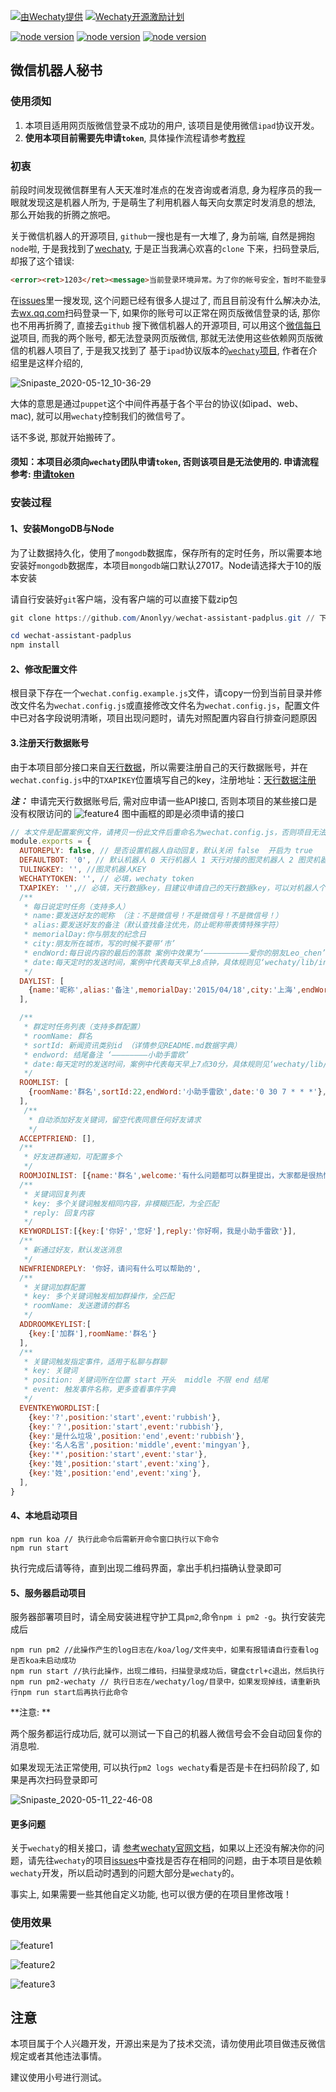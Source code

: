 

[![ 由Wechaty提供 ](https://img.shields.io/badge/Powered%20By-Wechaty-blue.svg)](https://github.com/chatie/wechaty)
[![Wechaty开源激励计划](https://img.shields.io/badge/Wechaty-开源激励计划-green.svg)](https://github.com/juzibot/Welcome/wiki/Everything-about-Wechaty)

[![node version](https://img.shields.io/badge/node-%3E%3D10-blue.svg)](http://nodejs.cn/download/)
[![node version](https://img.shields.io/badge/wechaty-%3E%3D0.38.4-blue.svg)](https://github.com/Chatie/wechaty)
[![node version](https://img.shields.io/badge/wechaty--puppet--padplus-%3E%3D0.6.2-green)](https://github.com/wechaty/wechaty-puppet-padplus)


## 微信机器人秘书 ##
### 使用须知
1. 本项目适用网页版微信登录不成功的用户, 该项目是使用微信`ipad`协议开发。
2. **使用本项目前需要先申请`token`**, 具体操作流程请参考[教程](https://github.com/juzibot/Welcome/wiki/Everything-about-Wechaty#1Token-%E7%9A%84%E5%8A%9F%E8%83%BD%E5%92%8C%E7%94%B3%E8%AF%B7)

### 初衷

前段时间发现微信群里有人天天准时准点的在发咨询或者消息, 身为程序员的我一眼就发现这是机器人所为, 于是萌生了利用机器人每天向女票定时发消息的想法, 那么开始我的折腾之旅吧。

关于微信机器人的开源项目, `github`一搜也是有一大堆了, 身为前端, 自然是拥抱`node`啦, 于是我找到了[wechaty](https://github.com/wechaty/wechaty), 于是正当我满心欢喜的`clone` 下来，扫码登录后,却报了这个错误:

```html
<error><ret>1203</ret><message>当前登录环境异常。为了你的帐号安全，暂时不能登录web微信。你可以通过手机客户端或者windows微信登录。</message></error>
```

在[issues](https://github.com/wechaty/wechaty/issues/603)里一搜发现, 这个问题已经有很多人提过了, 而且目前没有什么解决办法, 去[wx.qq.com](wx.qq.com)扫码登录一下, 如果你的账号可以正常在网页版微信登录的话, 那你也不用再折腾了, 直接去`github` 搜下微信机器人的开源项目, 可以用这个[微信每日说](https://github.com/gengchen528/wechatBot)项目, 而我的两个账号, 都无法登录网页版微信, 那就无法使用这些依赖网页版微信的机器人项目了, 于是我又找到了 基于`ipad`协议版本的[`wechaty`项目](https://github.com/wechaty/wechaty-puppet-padplus), 作者在介绍里是这样介绍的, 

![Snipaste_2020-05-12_10-36-29](http://image.xposean.top/20200512103720.png)

大体的意思是通过`puppet`这个中间件再基于各个平台的协议(如ipad、web、mac), 就可以用`wechaty`控制我们的微信号了。

话不多说, 那就开始搬砖了。

#### 须知：**本项目必须向`wechaty`团队申请`token`, 否则该项目是无法使用的.** 申请流程参考: [申请token]([https://github.com/juzibot/Welcome/wiki/Everything-about-Wechaty#1Token-%E7%9A%84%E5%8A%9F%E8%83%BD%E5%92%8C%E7%94%B3%E8%AF%B7](https://github.com/juzibot/Welcome/wiki/Everything-about-Wechaty#1Token-的功能和申请))

### 安装过程

#### 1、安装MongoDB与Node

为了让数据持久化，使用了`mongodb`数据库，保存所有的定时任务，所以需要本地安装好`mongodb`数据库，本项目`mongodb`端口默认27017。Node请选择大于10的版本安装

请自行安装好`git`客户端，没有客户端的可以直接下载zip包

```powershell
git clone https://github.com/Anonlyy/wechat-assistant-padplus.git // 下载zip包的忽略本步骤

cd wechat-assistant-padplus
npm install
```
#### 2、修改配置文件

根目录下存在一个`wechat.config.example.js`文件，请copy一份到当前目录并修改文件名为`wechat.config.js`或直接修改文件名为`wechat.config.js`，配置文件中已对各字段说明清晰，项目出现问题时，请先对照配置内容自行排查问题原因

#### 3.注册天行数据账号

由于本项目部分接口来自[天行数据](https://www.tianapi.com/signup.html?source=474284281)，所以需要注册自己的天行数据账号，并在`wechat.config.js`中的`TXAPIKEY`位置填写自己的key，注册地址：[天行数据注册](https://www.tianapi.com/signup.html?source=474284281)

***注：*** 申请完天行数据账号后, 需对应申请一些API接口, 否则本项目的某些接口是没有权限访问的
![feature4](http://image.xposean.top/20200512110139.png)
图中画框的即是必须申请的接口

```javascript
// 本文件是配置案例文件，请拷贝一份此文件后重命名为wechat.config.js，否则项目无法运行
module.exports = {
  AUTOREPLY: false, // 是否设置机器人自动回复，默认关闭 false  开启为 true
  DEFAULTBOT: '0', // 默认机器人 0 天行机器人 1 天行对接的图灵机器人 2 图灵机器人
  TULINGKEY: '', //图灵机器人KEY
  WECHATYTOKEN: '', // 必填，wechaty token
  TXAPIKEY: '',// 必填，天行数据key，目建议申请自己的天行数据key，可以对机器人个性化定制
  /**
   * 每日说定时任务（支持多人）
   * name:要发送好友的昵称 （注：不是微信号！不是微信号！不是微信号！）
   * alias:要发送好友的备注（默认查找备注优先，防止昵称带表情特殊字符）
   * memorialDay:你与朋友的纪念日
   * city:朋友所在城市，写的时候不要带‘市’
   * endWord:每日说内容的最后的落款 案例中效果为‘——————————爱你的朋友Leo_chen’
   * date:每天定时的发送时间，案例中代表每天早上8点钟，具体规则见‘wechaty/lib/index.js’ (多个好友不要设置相同时间！不要设置相同时间！不要设置相同时间！)
   */ 
  DAYLIST: [
    {name:'昵称',alias:'备注',memorialDay:'2015/04/18',city:'上海',endWord:'爱你的朋友Leo_chen',date:'0 0 8 * * *'},
  ],

  /**
   * 群定时任务列表（支持多群配置）
   * roomName: 群名
   * sortId: 新闻资讯类别id （详情参见README.md数据字典）
   * endword: 结尾备注 ‘————————小助手雷欧’
   * date:每天定时的发送时间，案例中代表每天早上7点30分，具体规则见‘wechaty/lib/index.js’(多个群不要设置相同时间！不要设置相同时间！不要设置相同时间！)
   */
  ROOMLIST: [
    {roomName:'群名',sortId:22,endWord:'小助手雷欧',date:'0 30 7 * * *'},
  ],
   /**
    * 自动添加好友关键词，留空代表同意任何好友请求 
    */
  ACCEPTFRIEND: [],
  /**
   * 好友进群通知，可配置多个
   */
  ROOMJOINLIST: [{name:'群名',welcome:'有什么问题都可以群里提出，大家都是很热情的'}],
  /**
   * 关键词回复列表
   * key: 多个关键词触发相同内容，非模糊匹配，为全匹配
   * reply: 回复内容
   */ 
  KEYWORDLIST:[{key:['你好','您好'],reply:'你好啊，我是小助手雷欧'}],
  /**
   * 新通过好友，默认发送消息
   */
  NEWFRIENDREPLY: '你好，请问有什么可以帮助的',
  /**
   * 关键词加群配置
   * key: 多个关键词触发相加群操作，全匹配
   * roomName: 发送邀请的群名
   */
  ADDROOMKEYLIST:[
    {key:['加群'],roomName:'群名'}
  ],
  /**
   * 关键词触发指定事件，适用于私聊与群聊
   * key: 关键词
   * position: 关键词所在位置 start 开头  middle 不限 end 结尾
   * event: 触发事件名称，更多查看事件字典
   */
  EVENTKEYWORDLIST:[
    {key:'?',position:'start',event:'rubbish'},
    {key:'？',position:'start',event:'rubbish'},
    {key:'是什么垃圾',position:'end',event:'rubbish'},
    {key:'名人名言',position:'middle',event:'mingyan'},
    {key:'*',position:'start',event:'star'},
    {key:'姓',position:'start',event:'xing'},
    {key:'姓',position:'end',event:'xing'},
  ],  
}
```

#### 4、本地启动项目

```
npm run koa // 执行此命令后需新开命令窗口执行以下命令
npm run start
```
执行完成后请等待，直到出现二维码界面，拿出手机扫描确认登录即可

#### 5、服务器启动项目

服务器部署项目时，请全局安装进程守护工具`pm2`,命令`npm i pm2 -g`。执行安装完成后

```
npm run pm2 //此操作产生的log日志在/koa/log/文件夹中，如果有报错请自行查看log是否koa未启动成功
npm run start //执行此操作，出现二维码，扫描登录成功后，键盘ctrl+c退出，然后执行
npm run pm2-wechaty // 执行日志在/wechaty/log/目录中，如果发现掉线，请重新执行npm run start后再执行此命令
```
**注意: **

两个服务都运行成功后, 就可以测试一下自己的机器人微信号会不会自动回复你的消息啦.

如果发现无法正常使用, 可以执行`pm2 logs wechaty`看是否是卡在扫码阶段了, 如果是再次扫码登录即可

![Snipaste_2020-05-11_22-46-08](http://image.xposean.top/20200512001133.png)



#### 更多问题

关于`wechaty`的相关接口，请
[参考wechaty官网文档](https://wechaty.js.org/v/zh/)，如果以上还没有解决你的问题，请先往`wechaty`的项目[issues](https://github.com/Chatie/wechaty/issues)中查找是否存在相同的问题，由于本项目是依赖`wechaty`开发，所以启动时遇到的问题大部分是`wechaty`的。

事实上, 如果需要一些其他自定义功能, 也可以很方便的在项目里修改哦！



### 使用效果

![feature1](http://image.xposean.top/20200512110910.png)

![feature2](http://image.xposean.top/20200512110923.png)

![feature3](http://image.xposean.top/20200512110930.png)
## 注意

 本项目属于个人兴趣开发，开源出来是为了技术交流，请勿使用此项目做违反微信规定或者其他违法事情。

 建议使用小号进行测试。

